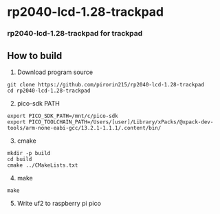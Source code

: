 # rp2040-lcd-1.28-trackpad
### rp2040-lcd-1.28-trackpad for trackpad

## How to build

1. Download program source
```
git clone https://github.com/pirorin215/rp2040-lcd-1.28-trackpad
cd rp2040-lcd-1.28-trackpad
```

2. pico-sdk PATH
```
export PICO_SDK_PATH=/mnt/c/pico-sdk
export PICO_TOOLCHAIN_PATH=/Users/[user]/Library/xPacks/@xpack-dev-tools/arm-none-eabi-gcc/13.2.1-1.1.1/.content/bin/
```

3. cmake
```
mkdir -p build
cd build
cmake ../CMakeLists.txt 
```

4. make
```
make
```

5. Write uf2 to raspberry pi pico

